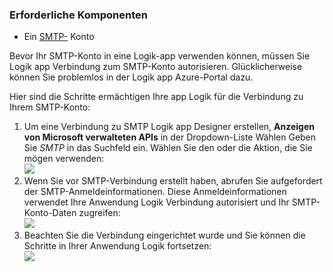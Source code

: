 ### <a name="prerequisites"></a>Erforderliche Komponenten

- Ein [SMTP-](https://wikipedia.org/wiki/Simple_Mail_Transfer_Protocol) Konto  


Bevor Ihr SMTP-Konto in eine Logik-app verwenden können, müssen Sie Logik app Verbindung zum SMTP-Konto autorisieren. Glücklicherweise können Sie problemlos in der Logik app Azure-Portal dazu.  

Hier sind die Schritte ermächtigen Ihre app Logik für die Verbindung zu Ihrem SMTP-Konto:  
1. Um eine Verbindung zu SMTP Logik app Designer erstellen, **Anzeigen von Microsoft verwalteten APIs** in der Dropdown-Liste Wählen Geben Sie *SMTP* in das Suchfeld ein. Wählen Sie den oder die Aktion, die Sie mögen verwenden:  
![](./media/connectors-create-api-smtp/smtp-1.png)  
2. Wenn Sie vor SMTP-Verbindung erstellt haben, abrufen Sie aufgefordert der SMTP-Anmeldeinformationen. Diese Anmeldeinformationen verwendet Ihre Anwendung Logik Verbindung autorisiert und Ihr SMTP-Konto-Daten zugreifen:  
![](./media/connectors-create-api-smtp/smtp-2.png)  
3. Beachten Sie die Verbindung eingerichtet wurde und Sie können die Schritte in Ihrer Anwendung Logik fortsetzen:  
 ![](./media/connectors-create-api-smtp/smtp-3.png)  

